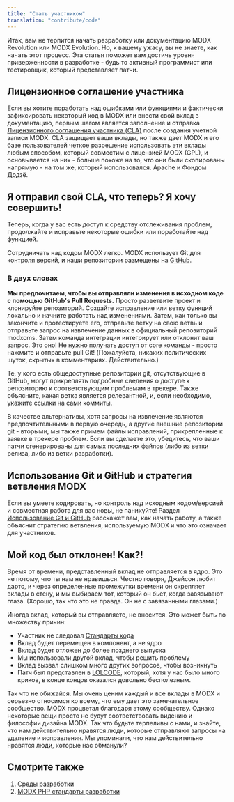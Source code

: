 ```yaml
---
title: "Стать участником"
translation: "contribute/code"
---
```


Итак, вам не терпится начать разработку или документацию MODX Revolution или MODX Evolution. Но, к вашему ужасу, вы не знаете, как начать этот процесс. Эта статья поможет вам достичь уровня приверженности в разработке - будь то активный программист или тестировщик, который представляет патчи.

## Лицензионное соглашение участника

Если вы хотите поработать над ошибками или функциями и фактически зафиксировать некоторый код в MODX или внести свой вклад в документацию, первым шагом является заполнение и отправка [Лицензионного соглашения участника (CLA)](http://development.modx.com/contrib/cla/) после создания учетной записи MODX. CLA защищает ваши вклады, но также дает MODX и его базе пользователей четкое разрешение использовать эти вклады любым способом, который совместим с лицензией MODX (GPL), и основывается на них - больше похоже на то, что они были скопированы напрямую - на том же, который использовался. Apache и Фондом Додзё.

## Я отправил свой CLA, что теперь? Я хочу совершить!

Теперь, когда у вас есть доступ к средству отслеживания проблем, продолжайте и исправьте некоторые ошибки или поработайте над функцией.

Сотрудничать над кодом MODX легко. MODX использует Git для контроля версий, и наши репозитории размещены на [GitHub](http://github.com/modxcms/).

### В двух словах

**Мы предпочитаем, чтобы вы отправляли изменения в исходном коде с помощью GitHub's Pull Requests.** Просто разветвите проект и клонируйте репозиторий. Создайте исправление или ветку функций локально и начните работать над изменениями. Затем, как только вы закончите и протестируете его, отправьте ветку на свою ветвь и отправьте запрос на извлечение данных в официальный репозиторий modxcms. Затем команда интеграции интегрирует или отклонит ваш запрос. Это оно! Не нужно получать доступ от core команды - просто нажмите и отправьте pull Git! (Пожалуйста, никаких политических шуток, скрытых в комментариях. Действительно.)

Те, у кого есть общедоступные репозитории git, отсутствующие в GitHub, могут прикреплять подробные сведения о доступе к репозиторию к соответствующим проблемам в трекере. Также объясните, какая ветка является релевантной, и, если необходимо, укажите ссылки на сами коммиты.

В качестве альтернативы, хотя запросы на извлечение являются предпочтительными в первую очередь, а другие внешние репозитории git - вторыми, мы также примем файлы исправлений, прикрепленные к заявке в трекере проблем. Если вы сделаете это, убедитесь, что ваши патчи сгенерированы для самых последних файлов (либо из ветки релиза, либо из ветки разработки).

## Использование Git и GitHub и стратегия ветвления MODX

Если вы умеете кодировать, но контроль над исходным кодом/версией и совместная работа для вас новы, не паникуйте! Раздел [Использование Git и GitHub](/community/contrib/using-git-and-github/) расскажет вам, как начать работу, а также объяснит стратегию ветвления, используемую MODX и что это означает для участников.

## Мой код был отклонен! Как?!

Время от времени, представленный вклад не отправляется в ядро. Это не потому, что ты нам не нравишься. Честно говоря, Джейсон любит дартс, и через определенные промежутки времени он скрепляет вклады в стену, и мы выбираем тот, который он бьет, когда завязывают глаза. (Хорошо, так что это не правда. Он не с завязанными глазами.)

Иногда вклад, который вы отправляете, не вносится. Это может быть по множеству причин:

- Участник не следовал [Стандарты кода](_legacy/developing-in-modx/code-standards "Code Standards")
- Вклад будет перемещен в компонент, а не ядро
- Вклад будет отложен до более позднего выпуска
- Мы использовали другой вклад, чтобы решить проблему
- Вклад вызвал слишком много других вопросов, чтобы возникнуть
- Патч был представлен в [LOLCODE](http://lolcode.org/), который, хотя у нас было много криков, в конце концов оказался довольно бесполезным.

Так что не обижайся. Мы очень ценим каждый и все вклады в MODX и серьезно относимся ко всему, что ему дает это замечательное сообщество. MODX процветал благодаря этому сообществу. Однако некоторые вещи просто не будут соответствовать видению и философии дизайна MODX. Так что будьте терпеливы с нами, и знайте, что нам действительно нравятся люди, которые отправляют запросы на удаление и исправления. Мы упоминали, что нам действительно нравятся люди, которые нас обманули?

## Смотрите также

1. [Среды разработки](/contribute/code/development-environment)
2. [MODX PHP стандарты разработки](/contribute/code/coding-standards)
